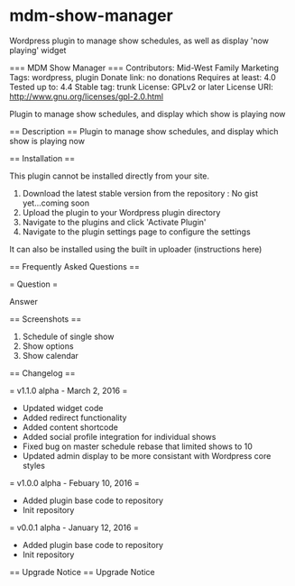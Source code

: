 # mdm-show-manager
Wordpress plugin to manage show schedules, as well as display 'now playing' widget

=== MDM Show Manager ===
Contributors: Mid-West Family Marketing
Tags: wordpress, plugin
Donate link: no donations
Requires at least: 4.0
Tested up to: 4.4
Stable tag: trunk
License: GPLv2 or later
License URI: http://www.gnu.org/licenses/gpl-2.0.html

Plugin to manage show schedules, and display which show is playing now

== Description ==
Plugin to manage show schedules, and display which show is playing now

== Installation ==

This plugin cannot be installed directly from your site.
1. Download the latest stable version from the repository : No gist yet...coming soon
2. Upload the plugin to your Wordpress plugin directory
3. Navigate to the plugins and click 'Activate Plugin'
4. Navigate to the plugin settings page to configure the settings

It can also be installed using the built in uploader
(instructions here)

== Frequently Asked Questions ==

= Question =

Answer

== Screenshots ==
1. Schedule of single show
2. Show options
3. Show calendar

== Changelog ==

= v1.1.0 alpha - March 2, 2016 =
* Updated widget code
* Added redirect functionality
* Added content shortcode
* Added social profile integration for individual shows
* Fixed bug on master schedule rebase that limited shows to 10
* Updated admin display to be more consistant with Wordpress core styles

= v1.0.0 alpha - Febuary 10, 2016 =
* Added plugin base code to repository
* Init repository

= v0.0.1 alpha - January 12, 2016 =
* Added plugin base code to repository
* Init repository

== Upgrade Notice ==
Upgrade Notice
